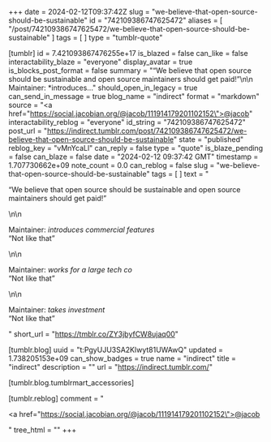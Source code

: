 +++
date = 2024-02-12T09:37:42Z
slug = "we-believe-that-open-source-should-be-sustainable"
id = "742109386747625472"
aliases = [ "/post/742109386747625472/we-believe-that-open-source-should-be-sustainable" ]
tags = [ ]
type = "tumblr-quote"

[tumblr]
id = 7.421093867476255e+17
is_blazed = false
can_like = false
interactability_blaze = "everyone"
display_avatar = true
is_blocks_post_format = false
summary = "“We believe that open source should be sustainable and open source maintainers should get paid!”\n\n Maintainer: *introduces..."
should_open_in_legacy = true
can_send_in_message = true
blog_name = "indirect"
format = "markdown"
source = "<a href=\"https://social.jacobian.org/@jacob/111914179201102152\">@jacob</a>"
interactability_reblog = "everyone"
id_string = "742109386747625472"
post_url = "https://indirect.tumblr.com/post/742109386747625472/we-believe-that-open-source-should-be-sustainable"
state = "published"
reblog_key = "vMnYcaLl"
can_reply = false
type = "quote"
is_blaze_pending = false
can_blaze = false
date = "2024-02-12 09:37:42 GMT"
timestamp = 1.707730662e+09
note_count = 0.0
can_reblog = false
slug = "we-believe-that-open-source-should-be-sustainable"
tags = [ ]
text = "<p>“We believe that open source should be sustainable and open source maintainers should get paid!”</p>\n\n<p>Maintainer: *introduces commercial features*<br/>“Not like that”</p>\n\n<p>Maintainer: *works for a large tech co*<br/>“Not like that”</p>\n\n<p>Maintainer: *takes investment*<br/>“Not like that”</p>"
short_url = "https://tmblr.co/ZY3jbyfCW8ujaq00"

[tumblr.blog]
uuid = "t:PgyUJU3SA2Klwyt81UWAwQ"
updated = 1.738205153e+09
can_show_badges = true
name = "indirect"
title = "indirect"
description = ""
url = "https://indirect.tumblr.com/"

[tumblr.blog.tumblrmart_accessories]

[tumblr.reblog]
comment = "<p><a href=\"https://social.jacobian.org/@jacob/111914179201102152\">@jacob</a></p>"
tree_html = ""
+++
